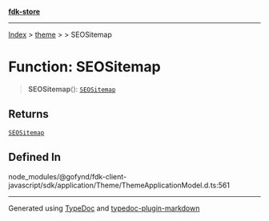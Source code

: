 [**fdk-store**](../../../README.md)
***

[Index](../../../API.md) > [theme](../../README.md) > [<internal>](../README.md) > SEOSitemap

# Function: SEOSitemap

> **SEOSitemap**(): [`SEOSitemap`](../type-aliases/type-alias.SEOSitemap.md)

## Returns

[`SEOSitemap`](../type-aliases/type-alias.SEOSitemap.md)

## Defined In

node\_modules/@gofynd/fdk-client-javascript/sdk/application/Theme/ThemeApplicationModel.d.ts:561

***
Generated using [TypeDoc](https://typedoc.org/) and [typedoc-plugin-markdown](https://www.npmjs.com/package/typedoc-plugin-markdown)
